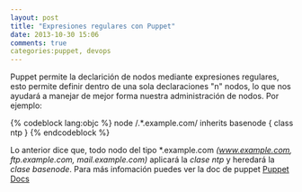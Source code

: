 ```yaml
---
layout: post
title: "Expresiones regulares con Puppet"
date: 2013-10-30 15:06
comments: true
categories:puppet, devops 
---
```


Puppet permite la declarición de nodos mediante expresiones regulares, esto permite definir dentro de una sola declaraciones "n" nodos, lo que nos ayudará a manejar de mejor forma nuestra administración de nodos. Por ejemplo: 

{% codeblock lang:objc %}
node /.*\.example\.com/ inherits basenode {
    class ntp
}
{% endcodeblock %}


Lo anterior dice que, todo nodo del tipo *.example.com <i>(www.example.com, ftp.example.com, mail.example.com)</i> aplicará la <i>clase ntp</i> y heredará la <i>clase basenode</i>. Para más infomación puedes ver la doc de puppet <a href="http://docs.puppetlabs.com/puppet/2.7/reference/lang_node_definitions.html">Puppet Docs</a> 

